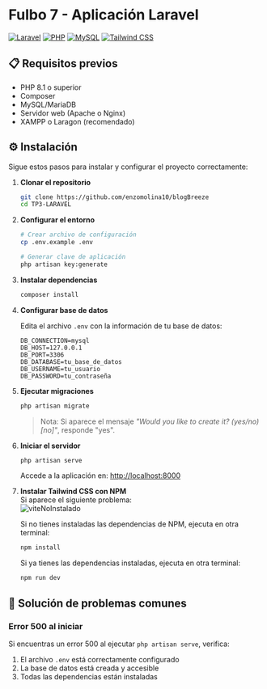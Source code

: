 # Fulbo 7 - Aplicación Laravel

[![Laravel](https://img.shields.io/badge/Laravel-10.x-FF2D20?style=for-the-badge&logo=laravel&logoColor=white)](https://laravel.com)
[![PHP](https://img.shields.io/badge/PHP-8.1+-777BB4?style=for-the-badge&logo=php&logoColor=white)](https://php.net)
[![MySQL](https://img.shields.io/badge/MySQL-8.0+-4479A1?style=for-the-badge&logo=mysql&logoColor=white)](https://www.mysql.com/)
[![Tailwind CSS](https://img.shields.io/badge/Tailwind_CSS-3.x-06B6D4?style=for-the-badge&logo=tailwindcss&logoColor=white)](https://tailwindcss.com/)


## 📋 Requisitos previos

-   PHP 8.1 o superior
-   Composer
-   MySQL/MariaDB
-   Servidor web (Apache o Nginx)
-   XAMPP o Laragon (recomendado)

## ⚙️ Instalación

Sigue estos pasos para instalar y configurar el proyecto correctamente:

1. **Clonar el repositorio**

    ```bash
    git clone https://github.com/enzomolina10/blogBreeze
    cd TP3-LARAVEL
    ```

2. **Configurar el entorno**

    ```bash
    # Crear archivo de configuración
    cp .env.example .env

    # Generar clave de aplicación
    php artisan key:generate
    ```

3. **Instalar dependencias**

    ```bash
    composer install
    ```

4. **Configurar base de datos**

    Edita el archivo `.env` con la información de tu base de datos:

    ```
    DB_CONNECTION=mysql
    DB_HOST=127.0.0.1
    DB_PORT=3306
    DB_DATABASE=tu_base_de_datos
    DB_USERNAME=tu_usuario
    DB_PASSWORD=tu_contraseña
    ```

5. **Ejecutar migraciones**

    ```bash
    php artisan migrate
    ```

    > Nota: Si aparece el mensaje _"Would you like to create it? (yes/no) [no]"_, responde "yes".

6. **Iniciar el servidor**
    ```bash
    php artisan serve
    ```
    Accede a la aplicación en: [http://localhost:8000](http://localhost:8000)

7. **Instalar Tailwind CSS con NPM**  
    Si aparece el siguiente problema:  
    ![viteNoInstalado](public/images/viteNoInstalado.png)

    Si no tienes instaladas las dependencias de NPM, ejecuta en otra terminal:
    ```bash
    npm install
    ```
    
    Si ya tienes las dependencias instaladas, ejecuta en otra terminal:
    ```bash
    npm run dev
    ```


## 🔧 Solución de problemas comunes

### Error 500 al iniciar

Si encuentras un error 500 al ejecutar `php artisan serve`, verifica:

1. El archivo `.env` está correctamente configurado
2. La base de datos está creada y accesible
3. Todas las dependencias están instaladas
